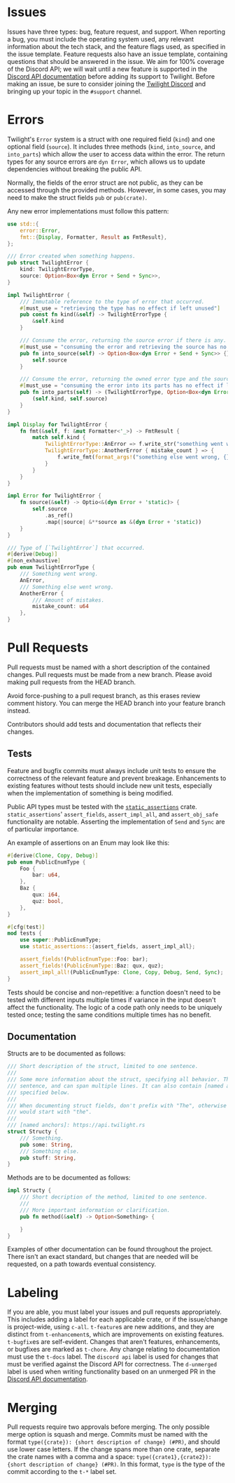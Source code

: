 # Issues

Issues have three types: bug, feature request, and support. When reporting a bug, you must include
the operating system used, any relevant information about the tech stack, and the feature flags
used, as specified in the issue template. Feature requests also have an issue template, containing
questions that should be answered in the issue. We aim for 100% coverage of the Discord API; we will
wait until a new feature is supported in the [Discord API documentation] before adding its support
to Twilight. Before making an issue, be sure to consider joining the [Twilight Discord] and bringing
up your topic in the `#support` channel.

# Errors

Twilight's `Error` system is a struct with one required field (`kind`) and one optional field
(`source`). It includes three methods (`kind`, `into_source`, and `into_parts`) which allow the user
to access data within the error. The return types for any source errors are `dyn Error`, which
allows us to update dependencies without breaking the public API.

Normally, the fields of the error struct are not public, as they can be accessed through the
provided methods. However, in some cases, you may need to make the struct fields `pub` or
`pub(crate)`.

Any new error implementations must follow this pattern:

```rust
use std::{
    error::Error,
    fmt::{Display, Formatter, Result as FmtResult},
};

/// Error created when something happens.
pub struct TwilightError {
    kind: TwilightErrorType,
    source: Option<Box<dyn Error + Send + Sync>>,
}

impl TwilightError {
    /// Immutable reference to the type of error that occurred.
    #[must_use = "retrieving the type has no effect if left unused"]
    pub const fn kind(&self) -> TwilightErrorType {
        &self.kind
    }

    /// Consume the error, returning the source error if there is any.
    #[must_use = "consuming the error and retrieving the source has no effect if left unused"]
    pub fn into_source(self) -> Option<Box<dyn Error + Send + Sync>> {}
        self.source
    }

    /// Consume the error, returning the owned error type and the source error.
    #[must_use = "consuming the error into its parts has no effect if left unused"]
    pub fn into_parts(self) -> (TwilightErrorType, Option<Box<dyn Error + Send + Sync>>) {
        (self.kind, self.source)
    }
}

impl Display for TwilightError {
    fn fmt(&self, f: &mut Formatter<'_>) -> FmtResult {
        match self.kind {
            TwilightErrorType::AnError => f.write_str("something went wrong"),
            TwilightErrorType::AnotherError { mistake_count } => {
                f.write_fmt(format_args!("something else went wrong, {} mistakes", mistake_count))
            }
        }
    }
}

impl Error for TwilightError {
    fn source(&self) -> Optio<&(dyn Error + 'static)> {
        self.source
            .as_ref()
            .map(|source| &**source as &(dyn Error + 'static))
    }
}

/// Type of [`TwilightError`] that occurred.
#[derive(Debug)]
#[non_exhaustive]
pub enum TwilightErrorType {
    /// Something went wrong.
    AnError,
    /// Something else went wrong.
    AnotherError {
        /// Amount of mistakes.
        mistake_count: u64
    },
}
```

# Pull Requests

Pull requests must be named with a short description of the contained changes. Pull requests must be
made from a new branch. Please avoid making pull requests from the HEAD branch.

Avoid force-pushing to a pull request branch, as this erases review comment history. You can merge
the HEAD branch into your feature branch instead.

Contributors should add tests and documentation that reflects their changes.

## Tests

Feature and bugfix commits must always include unit tests to ensure the correctness of the relevant
feature and prevent breakage. Enhancements to existing features without tests should include new
unit tests, especially when the implementation of something is being modified.

Public API types must be tested with the [`static_assertions`] crate. `static_assertions`'
`assert_fields`, `assert_impl_all`, and `assert_obj_safe` functionality are notable. Asserting the
implementation of `Send` and `Sync` are of particular importance.

An example of assertions on an Enum may look like this:

```rust
#[derive(Clone, Copy, Debug)]
pub enum PublicEnumType {
    Foo {
        bar: u64,
    },
    Baz {
        qux: i64,
        quz: bool,
    },
}

#[cfg(test)]
mod tests {
    use super::PublicEnumType;
    use static_assertions::{assert_fields, assert_impl_all};

    assert_fields!(PublicEnumType::Foo: bar);
    assert_fields!(PublicEnumType::Baz: qux, quz);
    assert_impl_all!(PublicEnumType: Clone, Copy, Debug, Send, Sync);
}
```

Tests should be concise and non-repetitive: a function doesn't need to be tested with different
inputs multiple times if variance in the input doesn't affect the functionality. The logic of a code
path only needs to be uniquely tested once; testing the same conditions multiple times has no
benefit.

## Documentation

Structs are to be documented as follows:
```rust
/// Short description of the struct, limited to one sentence.
///
/// Some more information about the struct, specifying all behavior. This can be more than one
/// sentence, and can span multiple lines. It can also contain [named anchors], which should be
/// specified below.
///
/// When documenting struct fields, don't prefix with "The", otherwise most documentation lines
/// would start with "the".
///
/// [named anchors]: https://api.twilight.rs
struct Structy {
    /// Something.
    pub some: String,
    /// Something else.
    pub stuff: String,
}
```

Methods are to be documented as follows:
```rust
impl Structy {
    /// Short decription of the method, limited to one sentence.
    ///
    /// More important information or clarification.
    pub fn method(&self) -> Option<Something> {

    }
}
```

Examples of other documentation can be found throughout the project. There isn't an exact standard,
but changes that are needed will be requested, on a path towards eventual consistency.

# Labeling

If you are able, you must label your issues and pull requests appropriately. This includes adding a
label for each applicable crate, or if the issue/change is project-wide, using `c-all`. `t-feature`s
are new additions, and they are distinct from `t-enhancement`s, which are improvements on existing
features. `t-bugfix`es are self-evident. Changes that aren't features, enhancements, or bugfixes are
marked as `t-chore`. Any change relating to documentation must use the `t-docs` label. The `discord
api` label is used for changes that must be verified against the Discord API for correctness. The
`d-unmerged` label is used when writing functionality based on an unmerged PR in the [Discord API
documentation].

# Merging

Pull requests require two approvals before merging. The only possible merge option is squash and
merge. Commits must be named with the format `type({crate}): {short description of change} (#PR)`,
and should use lower case letters. If the change spans more than one crate, separate the crate
names with a comma and a space: `type({crate1},{crate2}): {short description of change} (#PR)`. In
this format, `type` is the type of the commit according to the `t-*` label set.

[Discord API documentation]: https://github.com/discord/discord-api-docs
[Twilight Discord]: https://discord.gg/twilight-rs
[`static_assertions`]: https://crates.io/crates/static_assertions

